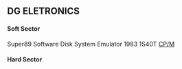 ## DG ELETRONICS
#### Soft Sector
Super89 Software Disk System Emulator 1983 1S40T
<a href="https://github.com/sebhc/sebhc/blob/master/diskimages5/DG/100256-1S40T-FM_DG-SUPER89-DISK-SYSTEM-EMU-V11_202110301534.H37">CP/M</a><br>
#### Hard Sector

